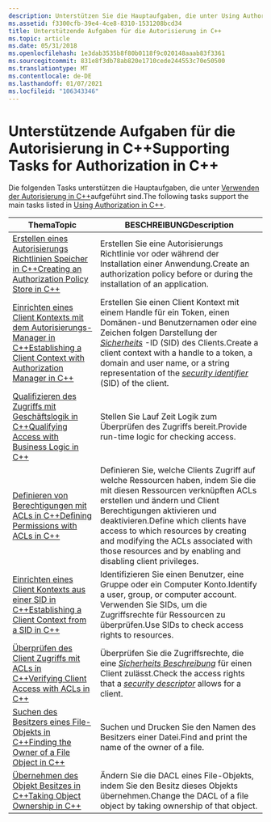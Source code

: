 ```yaml
---
description: Unterstützen Sie die Hauptaufgaben, die unter Using Authorization in C++ aufgeführt sind.
ms.assetid: f3300cfb-39e4-4ce8-8310-1531208bcd34
title: Unterstützende Aufgaben für die Autorisierung in C++
ms.topic: article
ms.date: 05/31/2018
ms.openlocfilehash: 1e3dab3535b8f80b0118f9c020148aaab83f3361
ms.sourcegitcommit: 831e8f3db78ab820e1710cede244553c70e50500
ms.translationtype: MT
ms.contentlocale: de-DE
ms.lasthandoff: 01/07/2021
ms.locfileid: "106343346"
---
```

# <a name="supporting-tasks-for-authorization-in-c"></a><span data-ttu-id="1d1ab-103">Unterstützende Aufgaben für die Autorisierung in C++</span><span class="sxs-lookup"><span data-stu-id="1d1ab-103">Supporting Tasks for Authorization in C++</span></span>

<span data-ttu-id="1d1ab-104">Die folgenden Tasks unterstützen die Hauptaufgaben, die unter [Verwenden der Autorisierung in C++](using-authorization-in-c--.md)aufgeführt sind.</span><span class="sxs-lookup"><span data-stu-id="1d1ab-104">The following tasks support the main tasks listed in [Using Authorization in C++](using-authorization-in-c--.md).</span></span>



| <span data-ttu-id="1d1ab-105">Thema</span><span class="sxs-lookup"><span data-stu-id="1d1ab-105">Topic</span></span>                                                                                                                                  | <span data-ttu-id="1d1ab-106">BESCHREIBUNG</span><span class="sxs-lookup"><span data-stu-id="1d1ab-106">Description</span></span>                                                                                                                                                                                                                                  |
|----------------------------------------------------------------------------------------------------------------------------------------|----------------------------------------------------------------------------------------------------------------------------------------------------------------------------------------------------------------------------------------------|
| [<span data-ttu-id="1d1ab-107">Erstellen eines Autorisierungs Richtlinien Speicher in C++</span><span class="sxs-lookup"><span data-stu-id="1d1ab-107">Creating an Authorization Policy Store in C++</span></span>](creating-an-authorization-policy-store-in-c--.md)                                     | <span data-ttu-id="1d1ab-108">Erstellen Sie eine Autorisierungs Richtlinie vor oder während der Installation einer Anwendung.</span><span class="sxs-lookup"><span data-stu-id="1d1ab-108">Create an authorization policy before or during the installation of an application.</span></span>                                                                                                                                                          |
| [<span data-ttu-id="1d1ab-109">Einrichten eines Client Kontexts mit dem Autorisierungs-Manager in C++</span><span class="sxs-lookup"><span data-stu-id="1d1ab-109">Establishing a Client Context with Authorization Manager in C++</span></span>](establishing-a-client-context-with-authorization-manager-in-c--.md) | <span data-ttu-id="1d1ab-110">Erstellen Sie einen Client Kontext mit einem Handle für ein Token, einen Domänen-und Benutzernamen oder eine Zeichen folgen Darstellung der [*Sicherheits*](/windows/desktop/SecGloss/s-gly) -ID (SID) des Clients.</span><span class="sxs-lookup"><span data-stu-id="1d1ab-110">Create a client context with a handle to a token, a domain and user name, or a string representation of the [*security identifier*](/windows/desktop/SecGloss/s-gly) (SID) of the client.</span></span> |
| [<span data-ttu-id="1d1ab-111">Qualifizieren des Zugriffs mit Geschäftslogik in C++</span><span class="sxs-lookup"><span data-stu-id="1d1ab-111">Qualifying Access with Business Logic in C++</span></span>](qualifying-access-with-business-logic-in-c--.md)                                       | <span data-ttu-id="1d1ab-112">Stellen Sie Lauf Zeit Logik zum Überprüfen des Zugriffs bereit.</span><span class="sxs-lookup"><span data-stu-id="1d1ab-112">Provide run-time logic for checking access.</span></span>                                                                                                                                                                                                  |
| [<span data-ttu-id="1d1ab-113">Definieren von Berechtigungen mit ACLs in C++</span><span class="sxs-lookup"><span data-stu-id="1d1ab-113">Defining Permissions with ACLs in C++</span></span>](defining-permissions-with-acls-in-c--.md)                                                     | <span data-ttu-id="1d1ab-114">Definieren Sie, welche Clients Zugriff auf welche Ressourcen haben, indem Sie die mit diesen Ressourcen verknüpften ACLs erstellen und ändern und Client Berechtigungen aktivieren und deaktivieren.</span><span class="sxs-lookup"><span data-stu-id="1d1ab-114">Define which clients have access to which resources by creating and modifying the ACLs associated with those resources and by enabling and disabling client privileges.</span></span>                                                                      |
| [<span data-ttu-id="1d1ab-115">Einrichten eines Client Kontexts aus einer SID in C++</span><span class="sxs-lookup"><span data-stu-id="1d1ab-115">Establishing a Client Context from a SID in C++</span></span>](establishing-a-client-context-from-a-sid-in-c--.md)                                 | <span data-ttu-id="1d1ab-116">Identifizieren Sie einen Benutzer, eine Gruppe oder ein Computer Konto.</span><span class="sxs-lookup"><span data-stu-id="1d1ab-116">Identify a user, group, or computer account.</span></span> <span data-ttu-id="1d1ab-117">Verwenden Sie SIDs, um die Zugriffsrechte für Ressourcen zu überprüfen.</span><span class="sxs-lookup"><span data-stu-id="1d1ab-117">Use SIDs to check access rights to resources.</span></span>                                                                                                                                                   |
| [<span data-ttu-id="1d1ab-118">Überprüfen des Client Zugriffs mit ACLs in C++</span><span class="sxs-lookup"><span data-stu-id="1d1ab-118">Verifying Client Access with ACLs in C++</span></span>](verifying-client-access-with-acls-in-c--.md)                                               | <span data-ttu-id="1d1ab-119">Überprüfen Sie die Zugriffsrechte, die eine [*Sicherheits Beschreibung*](/windows/desktop/SecGloss/s-gly) für einen Client zulässt.</span><span class="sxs-lookup"><span data-stu-id="1d1ab-119">Check the access rights that a [*security descriptor*](/windows/desktop/SecGloss/s-gly) allows for a client.</span></span>                                                                              |
| [<span data-ttu-id="1d1ab-120">Suchen des Besitzers eines File-Objekts in C++</span><span class="sxs-lookup"><span data-stu-id="1d1ab-120">Finding the Owner of a File Object in C++</span></span>](finding-the-owner-of-a-file-object-in-c--.md)                                             | <span data-ttu-id="1d1ab-121">Suchen und Drucken Sie den Namen des Besitzers einer Datei.</span><span class="sxs-lookup"><span data-stu-id="1d1ab-121">Find and print the name of the owner of a file.</span></span>                                                                                                                                                                                              |
| [<span data-ttu-id="1d1ab-122">Übernehmen des Objekt Besitzes in C++</span><span class="sxs-lookup"><span data-stu-id="1d1ab-122">Taking Object Ownership in C++</span></span>](taking-object-ownership-in-c--.md)                                                                   | <span data-ttu-id="1d1ab-123">Ändern Sie die DACL eines File-Objekts, indem Sie den Besitz dieses Objekts übernehmen.</span><span class="sxs-lookup"><span data-stu-id="1d1ab-123">Change the DACL of a file object by taking ownership of that object.</span></span>                                                                                                                                                                         |



 

 

 
